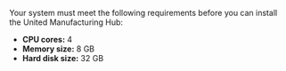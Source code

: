 Your system must meet the following requirements before you can install the
United Manufacturing Hub:

- **CPU cores:** 4
- **Memory size:** 8 GB
- **Hard disk size:** 32 GB